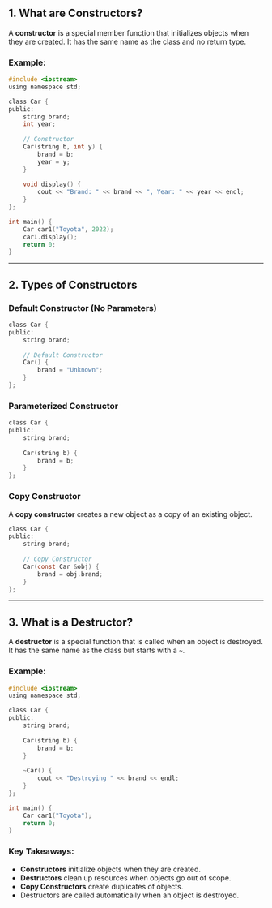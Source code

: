 ## 1. What are Constructors?
A **constructor** is a special member function that initializes objects when they are created. It has the same name as the class and no return type.

### Example:
```c
#include <iostream>
using namespace std;

class Car {
public:
    string brand;
    int year;
    
    // Constructor
    Car(string b, int y) {
        brand = b;
        year = y;
    }
    
    void display() {
        cout << "Brand: " << brand << ", Year: " << year << endl;
    }
};

int main() {
    Car car1("Toyota", 2022);
    car1.display();
    return 0;
}
```

---

## 2. Types of Constructors

### Default Constructor (No Parameters)
```c
class Car {
public:
    string brand;
    
    // Default Constructor
    Car() {
        brand = "Unknown";
    }
};
```

### Parameterized Constructor
```c
class Car {
public:
    string brand;
    
    Car(string b) {
        brand = b;
    }
};
```

### Copy Constructor
A **copy constructor** creates a new object as a copy of an existing object.
```c
class Car {
public:
    string brand;
    
    // Copy Constructor
    Car(const Car &obj) {
        brand = obj.brand;
    }
};
```

---

## 3. What is a Destructor?
A **destructor** is a special function that is called when an object is destroyed. It has the same name as the class but starts with a `~`.

### Example:
```c
#include <iostream>
using namespace std;

class Car {
public:
    string brand;
    
    Car(string b) {
        brand = b;
    }
    
    ~Car() {
        cout << "Destroying " << brand << endl;
    }
};

int main() {
    Car car1("Toyota");
    return 0;
}
```

### Key Takeaways:
- **Constructors** initialize objects when they are created.
- **Destructors** clean up resources when objects go out of scope.
- **Copy Constructors** create duplicates of objects.
- Destructors are called automatically when an object is destroyed.

